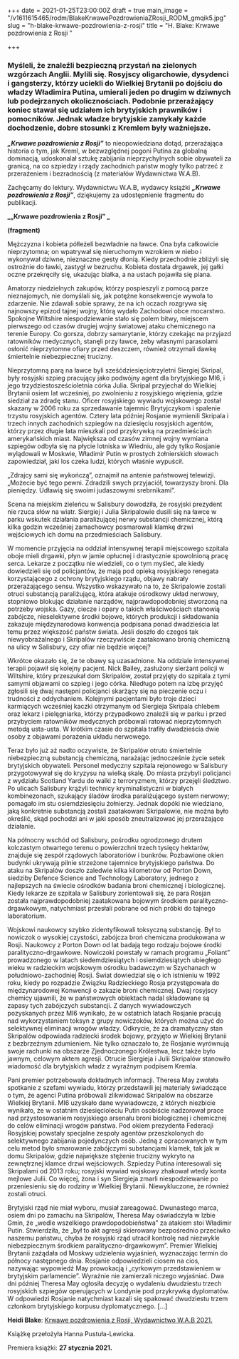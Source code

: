 +++
date = 2021-01-25T23:00:00Z
draft = true
main_image = "/v1611615465/rodm/BlakeKrwawePozdrowieniaZRosji_RODM_gmqik5.jpg"
slug = "h-blake-krwawe-pozdrowienia-z-rosji"
title = "H. Blake: Krwawe pozdrowienia z Rosji "

+++
### **Myśleli, że znaleźli bezpieczną przystań na zielonych wzgórzach Anglii. Mylili się. Rosyjscy oligarchowie, dysydenci i gangsterzy, którzy uciekli do Wielkiej Brytanii po dojściu do władzy Władimira Putina, umierali jeden po drugim w dziwnych lub podejrzanych okolicznościach. Podobnie przerażający koniec stawał się udziałem ich brytyjskich prawników i pomocników. Jednak władze brytyjskie zamykały każde dochodzenie, dobre stosunki z Kremlem były ważniejsze.**

**_„Krwawe pozdrowienia z Rosji”_** to nieopowiedziana dotąd, przerażająca historia o tym, jak Kreml, w bezwzględnej pogoni Putina za globalną dominacją, udoskonalał sztukę zabijania nieprzychylnych sobie obywateli za granicą, na co szpiedzy i rządy zachodnich państw mogły tylko patrzeć z przerażeniem i bezradnością (z materiałów Wydawnictwa W.A.B).

Zachęcamy do lektury. Wydawnictwu W.A.B, wydawcy książki **_„Krwawe pozdrowienia z Rosji”_**, dziękujemy za udostępnienie fragmentu do publikacji.

**_„Krwawe pozdrowienia z Rosji” _**

**(fragment)** 

Mężczyzna i kobieta półleżeli bezwładnie na ławce. Ona była całkowicie nieprzytomna; on wpatrywał się nieruchomym wzrokiem w niebo i wykonywał dziwne, nieznaczne gesty dłonią. Kiedy przechodnie zbliżyli się ostrożnie do ławki, zastygł w bezruchu. Kobieta dostała drgawek, jej gałki oczne przekręciły się, ukazując białka, a na ustach pojawiła się piana.

Amatorzy niedzielnych zakupów, którzy pospieszyli z pomocą parze nieznajomych, nie domyślali się, jak potężne konsekwencje wywoła to zdarzenie. Nie zdawali sobie sprawy, że na ich oczach rozgrywa się najnowszy epizod tajnej wojny, którą wydało Zachodowi obce mocarstwo. Spokojne Wiltshire niespodziewanie stało się polem bitwy, miejscem pierwszego od czasów drugiej wojny światowej ataku chemicznego na terenie Europy. Co gorsza, dobrzy samarytanie, którzy czekając na przyjazd ratowników medycznych, stanęli przy ławce, żeby własnymi parasolami osłonić nieprzytomne ofiary przed deszczem, również otrzymali dawkę śmiertelnie niebezpiecznej trucizny.

Nieprzytomną parą na ławce byli sześćdziesięciotrzyletni Siergiej Skripal, były rosyjski szpieg pracujący jako podwójny agent dla brytyjskiego MI6, i jego trzydziestosześcioletnia córka Julia. Skripal przyjechał do Wielkiej Brytanii osiem lat wcześniej, po zwolnieniu z rosyjskiego więzienia, gdzie siedział za zdradę stanu. Oficer rosyjskiego wywiadu wojskowego został skazany w 2006 roku za sprzedawanie tajemnic Brytyjczykom i spalenie trzystu rosyjskich agentów. Cztery lata później Rosjanie wymienili Skripala i trzech innych zachodnich szpiegów na dziesięciu rosyjskich agentów, którzy przez długie lata mieszkali pod przykrywką na przedmieściach amerykańskich miast. Największa od czasów zimnej wojny wymiana szpiegów odbyła się na płycie lotniska w Wiedniu, ale gdy tylko Rosjanie wylądowali w Moskwie, Władimir Putin w prostych żołnierskich słowach zapowiedział, jaki los czeka ludzi, których właśnie wypuścił.

„Zdrajcy sami się wykończą”, oznajmił na antenie państwowej telewizji. „Możecie być tego pewni. Zdradzili swych przyjaciół, towarzyszy broni. Dla pieniędzy. Udławią się swoimi judaszowymi srebrnikami”.

Scena na miejskim zieleńcu w Salisbury dowodziła, że rosyjski prezydent nie rzuca słów na wiatr. Siergiej i Julia Skripalowie dusili się na ławce w parku wskutek działania paraliżującej nerwy substancji chemicznej, którą kilka godzin wcześniej zamachowcy posmarowali klamkę drzwi wejściowych ich domu na przedmieściach Salisbury.

W momencie przyjęcia na oddział intensywnej terapii miejscowego szpitala oboje mieli drgawki, płyn w jamie opłucnej i drastycznie spowolnioną pracę serca. Lekarze z początku nie wiedzieli, co o tym myśleć, ale kiedy dowiedzieli się od policjantów, że mają pod opieką rosyjskiego renegata korzystającego z ochrony brytyjskiego rządu, objawy nabrały przerażającego sensu. Wszystko wskazywało na to, że Skripalowie zostali otruci substancją paraliżującą, która atakuje ośrodkowy układ nerwowy, stopniowo blokując działanie narządów, najprawdopodobniej stworzoną na potrzeby wojska. Gazy, ciecze i opary o takich właściwościach stanowią zabójcze, nieselektywne środki bojowe, których produkcji i składowania zakazuje międzynarodowa konwencja podpisana ponad dwadzieścia lat temu przez większość państw świata. Jeśli doszło do czegoś tak niewyobrażalnego i Skripalów rzeczywiście zaatakowano bronią chemiczną na ulicy w Salisbury, czy ofiar nie będzie więcej?

Wkrótce okazało się, że te obawy są uzasadnione. Na oddziale intensywnej terapii pojawił się kolejny pacjent. Nick Bailey, zasłużony sierżant policji w Wiltshire, który przeszukał dom Skripalów, został przyjęty do szpitala z tymi samymi objawami co szpieg i jego córka. Niedługo potem na izbę przyjęć zgłosili się dwaj następni policjanci skarżący się na pieczenie oczu i trudności z oddychaniem. Kolejnymi pacjentami było troje dzieci karmiących wcześniej kaczki otrzymanym od Siergieja Skripala chlebem oraz lekarz i pielęgniarka, którzy przypadkowo znaleźli się w parku i przed przybyciem ratowników medycznych próbowali ratować nieprzytomnych metodą usta-usta. W krótkim czasie do szpitala trafiły dwadzieścia dwie osoby z objawami porażenia układu nerwowego.

Teraz było już aż nadto oczywiste, że Skripalów otruto śmiertelnie niebezpieczną substancją chemiczną, narażając jednocześnie życie setek brytyjskich obywateli. Personel medyczny szpitala rejonowego w Salisbury przygotowywał się do kryzysu na wielką skalę. Do miasta przybyli policjanci z wydziału Scotland Yardu do walki z terroryzmem, którzy przejęli śledztwo. Po ulicach Salisbury krążyli technicy kryminalistyczni w białych kombinezonach, szukający śladów środka paraliżującego system nerwowy; pomagało im stu osiemdziesięciu żołnierzy. Jednak dopóki nie wiedziano, jaką konkretnie substancją zostali zaatakowani Skripalowie, nie można było określić, skąd pochodzi ani w jaki sposób zneutralizować jej przerażające działanie.

Na północny wschód od Salisbury, pośrodku ogrodzonego drutem kolczastym otwartego terenu o powierzchni trzech tysięcy hektarów, znajduje się zespół rządowych laboratoriów i bunkrów. Pozbawione okien budynki ukrywają pilnie strzeżone tajemnice brytyjskiego państwa. Do ataku na Skripalów doszło zaledwie kilka kilometrów od Porton Down, siedziby Defence Science and Technology Laboratory, jednego z najlepszych na świecie ośrodków badania broni chemicznej i biologicznej. Kiedy lekarze ze szpitala w Salisbury zorientowali się, że para Rosjan została najprawdopodobniej zaatakowana bojowym środkiem paralityczno-drgawkowym, natychmiast przesłali pobrane od nich próbki do tajnego laboratorium.

Wojskowi naukowcy szybko zidentyfikowali toksyczną substancję. Był to nowiczok o wysokiej czystości, zabójcza broń chemiczna produkowana w Rosji. Naukowcy z Porton Down od lat badają tego rodzaju bojowe środki paralityczno-drgawkowe. Nowiczoki powstały w ramach programu „Foliant” prowadzonego w latach siedemdziesiątych i osiemdziesiątych ubiegłego wieku w radzieckim wojskowym ośrodku badawczym w Szychanach w południowo-zachodniej Rosji. Świat dowiedział się o ich istnieniu w 1992 roku, kiedy po rozpadzie Związku Radzieckiego Rosja przystępowała do międzynarodowej Konwencji o zakazie broni chemicznej. Dwaj rosyjscy chemicy ujawnili, że w państwowych obiektach nadal składowane są zapasy tych zabójczych substancji. Z danych wywiadowczych pozyskanych przez MI6 wynikało, że w ostatnich latach Rosjanie pracują nad wykorzystaniem toksyn z grupy nowiczoków, których można użyć do selektywnej eliminacji wrogów władzy. Odkrycie, że za dramatyczny stan Skripalów odpowiada radziecki środek bojowy, przyjęto w Wielkiej Brytanii z bezbrzeżnym zdumieniem. Nie tylko oznaczało to, że Rosjanie wyrównują swoje rachunki na obszarze Zjednoczonego Królestwa, lecz także było jawnym, celowym aktem agresji. Otrucie Siergieja i Julii Skripalów stanowiło wiadomość dla brytyjskich władz z wyraźnym podpisem Kremla.

Pani premier potrzebowała dokładnych informacji. Theresa May zwołała spotkanie z szefami wywiadu, którzy przedstawili jej materiały świadczące o tym, że agenci Putina próbowali zlikwidować Skripalów na obszarze Wielkiej Brytanii. MI6 uzyskało dane wywiadowcze, z których niezbicie wynikało, że w ostatnim dziesięcioleciu Putin osobiście nadzorował prace nad przystosowaniem rosyjskiego arsenału broni biologicznej i chemicznej do celów eliminacji wrogów państwa. Pod okiem prezydenta Federacji Rosyjskiej powstały specjalne zespoły agentów przeszkolonych do selektywnego zabijania pojedynczych osób. Jedną z opracowanych w tym celu metod było smarowanie zabójczymi substancjami klamek, tak jak w domu Skripalów, gdzie największe stężenie trucizny wykryto na zewnętrznej klamce drzwi wejściowych. Szpiedzy Putina interesowali się Skripalami od 2013 roku; rosyjski wywiad wojskowy zhakował wtedy konta mejlowe Julii. Co więcej, żona i syn Siergieja zmarli niespodziewanie po przeniesieniu się do rodziny w Wielkiej Brytanii. Niewykluczone, że również zostali otruci.

Brytyjski rząd nie miał wyboru, musiał zareagować. Dwunastego marca, osiem dni po zamachu na Skripalów, Theresa May oświadczyła w Izbie Gmin, że „wedle wszelkiego prawdopodobieństwa” za atakiem stoi Władimir Putin. Stwierdziła, że „był to akt agresji skierowany bezpośrednio przeciwko naszemu państwu, chyba że rosyjski rząd utracił kontrolę nad niezwykle niebezpiecznym środkiem paralityczno-drgawkowym”. Premier Wielkiej Brytanii zażądała od Moskwy udzielenia wyjaśnień, wyznaczając termin do północy następnego dnia. Rosjanie odpowiedzieli ciosem na cios, nazywając wypowiedź May prowokacją i „cyrkowym przedstawieniem w brytyjskim parlamencie”. Wyraźnie nie zamierzali niczego wyjaśniać. Dwa dni później Theresa May ogłosiła decyzję o wydaleniu dwudziestu trzech rosyjskich szpiegów operujących w Londynie pod przykrywką dyplomatów. W odpowiedzi Rosjanie natychmiast kazali się spakować dwudziestu trzem członkom brytyjskiego korpusu dyplomatycznego. \[...\] 

**Heidi Blake**: [Krwawe pozdrowienia z Rosji, Wydawnictwo W.A.B 2021.](https://www.gwfoksal.pl/krwawe-pozdrowienia-z-rosji-heidi-blake-sku2340b32566a471b011a6.html "https://www.gwfoksal.pl/krwawe-pozdrowienia-z-rosji-heidi-blake-sku2340b32566a471b011a6.html")

Książkę przełożyła Hanna Pustuła-Lewicka. 

Premiera książki: **27 stycznia 2021.** 